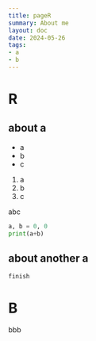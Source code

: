 ```yaml
---
title: pageR
summary: About me
layout: doc
date: 2024-05-26
tags:
- a
- b
---
```


# R

## about a

- a
- b
- c

1. a
2. b
3. c

abc

```python
a, b = 0, 0
print(a+b)
```

## about another a

`finish`

# B

bbb
